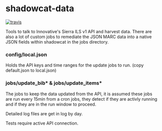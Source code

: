 # shadowcat-data
[![travis](https://travis-ci.org/nypl-registry/shadowcat-data.svg)](https://travis-ci.org/nypl-registry/shadowcat-data/)

Tools to talk to Innovative's Sierra ILS v1 API and harvest data. There are also a lot of custom jobs to remediate the JSON MARC data into a native JSON fields within shadowcat in the jobs directory.

### config/local.json 
Holds the API keys and time ranges for the update jobs to run. (copy default.json to local.json)

### jobs/update_bib\* & jobs/update_items\*
The jobs to keep the data updated from the API, it is assumed these jobs are run every 15min from a cron jobs, they detect if they are activly running and if they are in the run window to proceed.

Detailed log files are get in log by day.

Tests require active API connection.